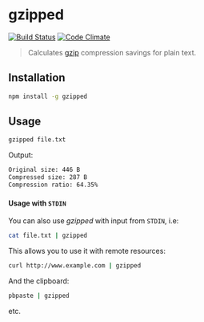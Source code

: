 # gzipped

[![Build Status](https://travis-ci.org/robinjmurphy/gzipped.png?branch=master)](https://travis-ci.org/robinjmurphy/gzipped) [![Code Climate](https://codeclimate.com/github/robinjmurphy/gzipped.png)](https://codeclimate.com/github/robinjmurphy/gzipped)

> Calculates [gzip](http://en.wikipedia.org/wiki/Gzip) compression savings for plain text.

## Installation

```sh
npm install -g gzipped
```

## Usage

```sh
gzipped file.txt
```

Output:

```sh
Original size: 446 B
Compressed size: 287 B
Compression ratio: 64.35%
```

#### Usage with `STDIN`

You can also use _gzipped_ with input from `STDIN`, i.e:

```sh
cat file.txt | gzipped
```

This allows you to use it with remote resources:

```sh
curl http://www.example.com | gzipped
```

And the clipboard:

```sh
pbpaste | gzipped
```

etc.
